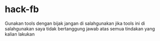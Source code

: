 # hack-fb
Gunakan tools dengan bijak 
jangan di salahgunakan
jika tools ini di salahgunakan saya tidak bertanggung jawab
atas semua tindakan yang kalian lakukan
